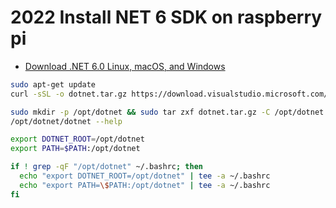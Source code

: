 
# 2022 Install NET 6 SDK on raspberry pi

- [Download .NET 6.0  Linux, macOS, and Windows ](https://dotnet.microsoft.com/en-us/download/dotnet/6.0)

```bash
sudo apt-get update
curl -sSL -o dotnet.tar.gz https://download.visualstudio.microsoft.com/download/pr/72888385-910d-4ef3-bae2-c08c28e42af0/59be90572fdcc10766f1baf5ac39529a/dotnet-sdk-6.0.101-linux-arm.tar.gz

sudo mkdir -p /opt/dotnet && sudo tar zxf dotnet.tar.gz -C /opt/dotnet
/opt/dotnet/dotnet --help

export DOTNET_ROOT=/opt/dotnet
export PATH=$PATH:/opt/dotnet

if ! grep -qF "/opt/dotnet" ~/.bashrc; then
  echo "export DOTNET_ROOT=/opt/dotnet" | tee -a ~/.bashrc
  echo "export PATH=\$PATH:/opt/dotnet" | tee -a ~/.bashrc
fi

```
